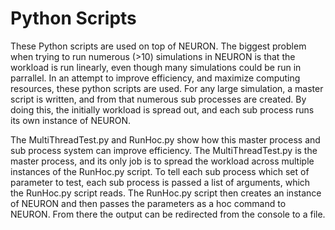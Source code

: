 # Python Scripts  
These Python scripts are used on top of NEURON. The biggest problem when trying to run numerous (>10) simulations in NEURON is that the workload is run linearly, even though many simulations could be run in parrallel. In an attempt to improve efficiency, and maximize computing resources, these python scripts are used. For any large simulation, a master script is written, and from that numerous sub processes are created. By doing this, the initially workload is spread out, and each sub process runs its own instance of NEURON.  
 
The MultiThreadTest.py and RunHoc.py show how this master process and sub process system can improve efficiency. The MultiThreadTest.py is the master process, and its only job is to spread the workload across multiple instances of the RunHoc.py script. To tell each sub process which set of parameter to test, each sub process is passed a list of arguments, which the RunHoc.py script reads. The RunHoc.py script then creates an instance of NEURON and then passes the parameters as a hoc command to NEURON. From there the output can be redirected from the console to a file.